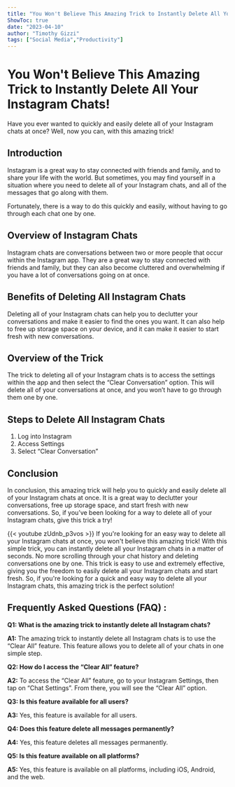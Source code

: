 ```yaml
---
title: "You Won't Believe This Amazing Trick to Instantly Delete All Your Instagram Chats!"
ShowToc: true 
date: "2023-04-10"
author: "Timothy Gizzi" 
tags: ["Social Media","Productivity"]
---
```

# You Won't Believe This Amazing Trick to Instantly Delete All Your Instagram Chats!

Have you ever wanted to quickly and easily delete all of your Instagram chats at once? Well, now you can, with this amazing trick!

## Introduction

Instagram is a great way to stay connected with friends and family, and to share your life with the world. But sometimes, you may find yourself in a situation where you need to delete all of your Instagram chats, and all of the messages that go along with them.

Fortunately, there is a way to do this quickly and easily, without having to go through each chat one by one.

## Overview of Instagram Chats

Instagram chats are conversations between two or more people that occur within the Instagram app. They are a great way to stay connected with friends and family, but they can also become cluttered and overwhelming if you have a lot of conversations going on at once.

## Benefits of Deleting All Instagram Chats

Deleting all of your Instagram chats can help you to declutter your conversations and make it easier to find the ones you want. It can also help to free up storage space on your device, and it can make it easier to start fresh with new conversations.

## Overview of the Trick

The trick to deleting all of your Instagram chats is to access the settings within the app and then select the “Clear Conversation” option. This will delete all of your conversations at once, and you won’t have to go through them one by one.

## Steps to Delete All Instagram Chats

1. Log into Instagram
2. Access Settings
3. Select “Clear Conversation”

## Conclusion

In conclusion, this amazing trick will help you to quickly and easily delete all of your Instagram chats at once. It is a great way to declutter your conversations, free up storage space, and start fresh with new conversations. So, if you’ve been looking for a way to delete all of your Instagram chats, give this trick a try!

{{< youtube zUdnb_p3vos >}} 
If you're looking for an easy way to delete all your Instagram chats at once, you won't believe this amazing trick! With this simple trick, you can instantly delete all your Instagram chats in a matter of seconds. No more scrolling through your chat history and deleting conversations one by one. This trick is easy to use and extremely effective, giving you the freedom to easily delete all your Instagram chats and start fresh. So, if you're looking for a quick and easy way to delete all your Instagram chats, this amazing trick is the perfect solution!

## Frequently Asked Questions (FAQ) :
**Q1: What is the amazing trick to instantly delete all Instagram chats?**

**A1:** The amazing trick to instantly delete all Instagram chats is to use the “Clear All” feature. This feature allows you to delete all of your chats in one simple step.

**Q2: How do I access the “Clear All” feature?**

**A2:** To access the “Clear All” feature, go to your Instagram Settings, then tap on “Chat Settings”. From there, you will see the “Clear All” option.

**Q3: Is this feature available for all users?**

**A3:** Yes, this feature is available for all users.

**Q4: Does this feature delete all messages permanently?**

**A4:** Yes, this feature deletes all messages permanently.

**Q5: Is this feature available on all platforms?**

**A5:** Yes, this feature is available on all platforms, including iOS, Android, and the web.


